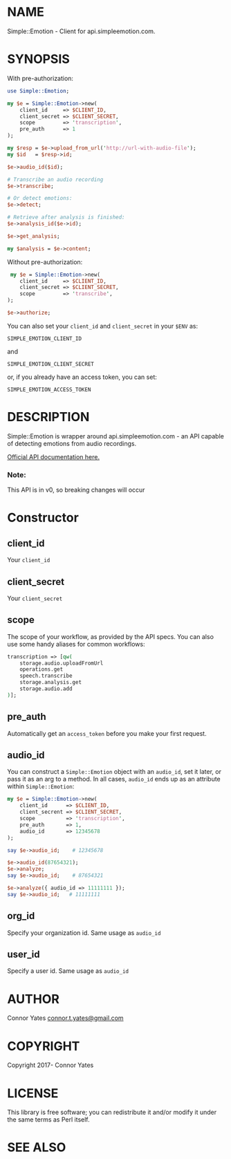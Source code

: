 # NAME

Simple::Emotion - Client for api.simpleemotion.com.

# SYNOPSIS

With pre-authorization:

```perl
use Simple::Emotion;

my $e = Simple::Emotion->new(
    client_id     => $CLIENT_ID,
    client_secret => $CLIENT_SECRET,
    scope         => 'transcription',
    pre_auth      => 1
);

my $resp = $e->upload_from_url('http://url-with-audio-file');
my $id   = $resp->id;

$e->audio_id($id);

# Transcribe an audio recording
$e->transcribe;

# Or detect emotions:
$e->detect;

# Retrieve after analysis is finished:
$e->analysis_id($e->id);

$e->get_analysis;

my $analysis = $e->content;
```

Without pre-authorization:

```perl
 my $e = Simple::Emotion->new(
    client_id     => $CLIENT_ID,
    client_secret => $CLIENT_SECRET,
    scope         => 'transcribe',
);

$e->authorize;    
```

You can also set your ```client_id``` and ```client_secret``` in your ```$ENV``` as:

```SIMPLE_EMOTION_CLIENT_ID```

and

```SIMPLE_EMOTION_CLIENT_SECRET```

or, if you already have an access token, you can set:

```SIMPLE_EMOTION_ACCESS_TOKEN```

# DESCRIPTION

Simple::Emotion is wrapper around api.simpleemotion.com - an API capable of detecting emotions from audio recordings.

[Official API documentation here.](https://api.simpleemotion.com/docs/storage/v0.html)

### Note:

This API is in v0, so breaking changes will occur

# Constructor

## client_id

Your ```client_id```

## client_secret

Your ```client_secret```

## scope

The scope of your workflow, as provided by the API specs. You can also use some handy aliases for common workflows:

```perl
transcription => [qw(
    storage.audio.uploadFromUrl
    operations.get
    speech.transcribe
    storage.analysis.get
    storage.audio.add
)];
```

## pre_auth

Automatically get an ```access_token``` before you make your first request.

## audio_id

You can construct a ```Simple::Emotion``` object with an ```audio_id```, set it later, or pass it as an arg to a method. 
In all cases, ```audio_id``` ends up as an attribute within ```Simple::Emotion```:

```perl
my $e = Simple::Emotion->new(
    client_id      => $CLIENT_ID,
    client_secrent => $CLIENT_SECRET,
    scope          => 'transcription',
    pre_auth       => 1,
    audio_id       => 12345678
);

say $e->audio_id;    # 12345678

$e->audio_id(87654321);
$e->analyze;
say $e->audio_id;    # 87654321

$e->analyze({ audio_id => 11111111 });
say $e->audio_id;   # 11111111

```

## org_id

Specify your organization id. Same usage as ```audio_id```

## user_id

Specify a user id. Same usage as ```audio_id```

# AUTHOR

Connor Yates <connor.t.yates@gmail.com>

# COPYRIGHT

Copyright 2017- Connor Yates

# LICENSE

This library is free software; you can redistribute it and/or modify
it under the same terms as Perl itself.

# SEE ALSO
